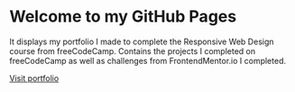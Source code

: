 # Welcome to my GitHub Pages

It displays my portfolio I made to complete the Responsive Web Design course from freeCodeCamp. Contains the projects I completed on freeCodeCamp as well as challenges from FrontendMentor.io I completed.

[Visit portfolio](https://markvanweersch.github.io/)